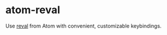 # atom-reval

Use [reval](https://github.com/qualialabs/reval) from Atom with convenient, customizable keybindings.
